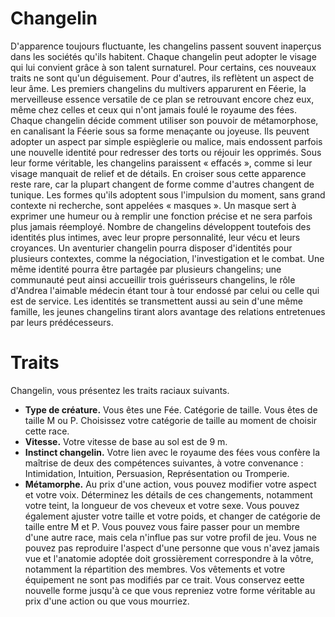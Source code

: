 # Changelin

D'apparence toujours fluctuante, les changelins passent souvent inaperçus dans les sociétés qu'ils habitent. Chaque changelin peut adopter le visage qui lui convient grâce à son talent surnaturel. Pour certains, ces nouveaux traits ne sont qu'un déguisement. Pour d'autres, ils reflètent un aspect de leur âme.
Les premiers changelins du multivers apparurent en Féerie, la merveilleuse essence versatile de ce plan se retrouvant encore chez eux, même chez celles et ceux qui n'ont jamais foulé le royaume des fées. Chaque changelin décide comment utiliser son pouvoir de métamorphose, en canalisant la Féerie sous sa forme menaçante ou joyeuse.
Ils peuvent adopter un aspect par simple espièglerie ou malice, mais endossent parfois une nouvelle identité pour redresser des torts ou réjouir les opprimés.
Sous leur forme véritable, les changelins paraissent « effacés », comme si leur visage manquait de relief et de détails.
En croiser sous cette apparence reste rare, car la plupart changent de forme comme d'autres changent de tunique.
Les formes qu'ils adoptent sous l'impulsion du moment, sans grand contexte ni recherche, sont appelées « masques ».
Un masque sert à exprimer une humeur ou à remplir une fonction précise et ne sera parfois plus jamais réemployé.
Nombre de changelins développent toutefois des identités plus intimes, avec leur propre personnalité, leur vécu et leurs croyances. Un aventurier changelin pourra disposer d'identités pour plusieurs contextes, comme la négociation, l'investigation et le combat.
Une même identité pourra être partagée par plusieurs changelins; une communauté peut ainsi accueillir trois guérisseurs changelins, le rôle d'Andrea l'aimable médecin étant tour à tour endossé par celui ou celle qui est de service. Les identités se transmettent aussi au sein d'une même famille, les jeunes changelins tirant alors avantage des relations entretenues par leurs prédécesseurs.

# Traits

Changelin, vous présentez les traits raciaux suivants.

- **Type de créature.** Vous êtes une Fée.
  Catégorie de taille. Vous êtes de taille M ou P. Choisissez votre catégorie de taille au moment de choisir cette race.
- **Vitesse.** Votre vitesse de base au sol est de 9 m.
- **Instinct changelin.** Votre lien avec le royaume des fées vous confère la maîtrise de deux des compétences suivantes, à votre convenance : Intimidation, Intuition, Persuasion, Représentation ou Tromperie.
- **Métamorphe.** Au prix d'une action, vous pouvez modifier votre aspect et votre voix. Déterminez les détails de ces changements, notamment votre teint, la longueur de vos cheveux et votre sexe. Vous pouvez également ajuster votre taille et votre poids, et changer de catégorie de taille entre M et P.
  Vous pouvez vous faire passer pour un membre d'une autre race, mais cela n'influe pas sur votre profil de jeu.
  Vous ne pouvez pas reproduire l'aspect d'une personne que vous n'avez jamais vue et l'anatomie adoptée doit grossièrement correspondre à la vôtre, notamment la répartition des membres. Vos vêtements et votre équipement ne sont pas modifiés par ce trait.
  Vous conservez eette nouvelle forme jusqu'à ce que vous repreniez votre forme véritable au prix d'une action ou que vous mourriez.
